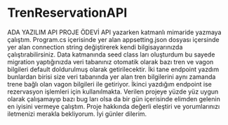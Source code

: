 # TrenReservationAPI
ADA YAZILIM API PROJE ÖDEVİ
API yazarken katmanlı mimaride yazmaya çalıştım. Program.cs içerisinde yer alan appsetting.json dosyası içersinde yer alan connection string değiştirerek
kendi bilgisayarınızda çalıştırabilirsiniz. Data katmanında seed class ları oluşturdum bu sayede migration yaptığınızda veri tabanınız  otomatik olarak
bazı tren ve vagon bilgileri default doldurulmuş olarak getirilecektir. İki tane endpoint yazdım bunlardan birisi size veri tabanında yer alan 
tren bilgilerini aynı zamanda trene bağlı olan vagon bilgileri ile getiriyor. İkinci yazdığım endpoint ise rezervasyon işlemleri için kullanılmakta.
Verilen projeye yüzde yüz uygun olarak çalışamayıp bazı bug ları olsa da bir gün içerisinde elimden gelenin en iyisini vermeye çalıştım. 
Proje hakkında değerli eleştiri ve yorumlarınızı iletmenizi merakla bekliyorum. İyi günler dilerim.
